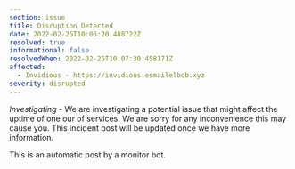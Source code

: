 ```yaml
---
section: issue
title: Disruption Detected
date: 2022-02-25T10:06:20.488722Z
resolved: true
informational: false
resolvedWhen: 2022-02-25T10:07:30.458171Z
affected:
  - Invidious - https://invidious.esmailelbob.xyz
severity: disrupted
---
```

*Investigating* - We are investigating a potential issue that might affect the uptime of one our of services. We are sorry for any inconvenience this may cause you. This incident post will be updated once we have more information.

This is an automatic post by a monitor bot.
        